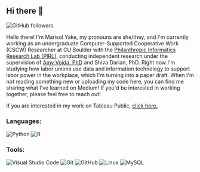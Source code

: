 ## Hi there 👋

<!--
**marikit-yake/marikit-yake** is a ✨ _special_ ✨ repository because its `README.md` (this file) appears on your GitHub profile.

Here are some ideas to get you started:

- 🔭 I’m currently working on ...
- 🌱 I’m currently learning ...
- 👯 I’m looking to collaborate on ...
- 🤔 I’m looking for help with ...
- 💬 Ask me about ...
- 📫 How to reach me: ...
- 😄 Pronouns: ...
- ⚡ Fun fact: ...
-->

<!-- # 🛠️ 🚧 Work in Progress 🚧 🛠️ -->
![GitHub followers](https://img.shields.io/github/followers/marikit-yake?style=social)<br>
<!-- ![GitHub stars](https://img.shields.io/github/stars/marikit-yake?style=social) -->

<!-- Intro, Skills and Interests -->
<!-- Hello and welcome to my Github profile! My name is Marikit Yake and I'm working on writing this intro. -->
Hello there! I'm Marisol Yake, my pronouns are she/they, and I'm currently working as an undergraduate Computer-Supported Cooperative Work (CSCW) Researcher at CU Boulder with the [Philanthropic Informatics Research Lab (PIRL)](https://amy.voida.com/research-group/), conducting independent research under the supervision of [Amy Voida, PhD](https://amy.voida.com/) and Shiva Darian, PhD. Right now I'm studying how labor unions use data and information technology to support labor power in the workplace, which I'm turning into a paper draft. When I'm not reading something new or uploading my code here, you can find me sharing what I've learned on Medium! If you'd be interested in working together, please feel free to reach out!

If you are interested in my work on Tableau Public, [click here.](https://public.tableau.com/app/profile/marikit.yake)

<!-- Badges (languages, etc) Code: Python, SQL, HTML -->
### Languages:
![Python](https://img.shields.io/badge/python-3670A0?style=for-the-badge&logo=python&logoColor=ffdd54)
![R](https://img.shields.io/badge/r-%23276DC3.svg?style=for-the-badge&logo=r&logoColor=white)

<!-- Tools: VSCode, Github, Git, Tableau, Figma, Canva -->
### Tools:
![Visual Studio Code](https://img.shields.io/badge/Visual%20Studio%20Code-0078d7.svg?style=for-the-badge&logo=visual-studio-code&logoColor=white)
![Git](https://img.shields.io/badge/git-%23F05033.svg?style=for-the-badge&logo=git&logoColor=white)
![GitHub](https://img.shields.io/badge/github-%23121011.svg?style=for-the-badge&logo=github&logoColor=white)
![Linux](https://img.shields.io/badge/Linux-FCC624?style=for-the-badge&logo=linux&logoColor=black)
![MySQL](https://img.shields.io/badge/mysql-%2300f.svg?style=for-the-badge&logo=mysql&logoColor=white)

<!-- Github Stats -->
<!-- [![Marikit's GitHub stats](https://github-readme-stats.vercel.app/api?username=marikit-yake&count_private=true)](https://github.com/marikit-yake/github-readme-stats) -->

<!-- ### Blog Posts -->
<!-- BLOG-POST-LIST:START -->
<!-- BLOG-POST-LIST:END -->

<!-- Current Projects -->
<!-- Contact Info, email or social media -->
